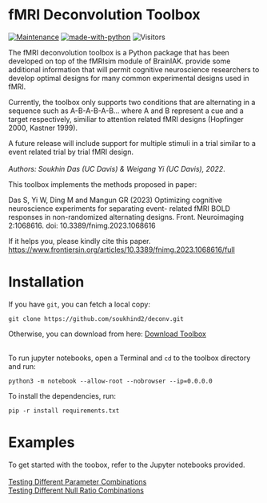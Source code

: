 # fMRI Deconvolution Toolbox


[![Maintenance](https://img.shields.io/badge/Maintained%3F-yes-green.svg)](https://GitHub.com/Naereen/StrapDown.js/graphs/commit-activity)
[![made-with-python](https://img.shields.io/badge/Made%20with-Python-1f425f.svg)](https://www.python.org/)
![Visitors](https://api.visitorbadge.io/api/visitors?path=https%3A%2F%2Fgithub.com%2Fsoukhind2%2Fdeconv%2F&labelColor=%23f47373&countColor=%2337d67a&style=plastic)

The fMRI deconvolution toolbox is a Python package that has been developed on top of the fMRIsim module of BrainIAK. provide some additional information that will permit cognitive neuroscience researchers to develop optimal designs for many common experimental designs used in fMRI.  

Currently, the toolbox only supports two conditions that are alternating in a sequence such as A-B-A-B-A-B... where A and B represent a cue and a target respectively, similiar to attention related fMRI designs (Hopfinger 2000, Kastner 1999).

A future release will include support for multiple stimuli in a trial similar to a event related trial by trial fMRI design.  
&nbsp;  
*Authors: Soukhin Das (UC Davis) & Weigang Yi (UC Davis), 2022*. 

This toolbox implements the methods proposed in paper:

Das S, Yi W, Ding M and Mangun GR (2023) Optimizing cognitive neuroscience experiments for separating event- related fMRI BOLD responses in non-randomized alternating designs. Front. Neuroimaging 2:1068616. doi: 10.3389/fnimg.2023.1068616

If it helps you, please kindly cite this paper. https://www.frontiersin.org/articles/10.3389/fnimg.2023.1068616/full

# Installation

If you have ```git```, you can fetch a local copy:

```
git clone https://github.com/soukhind2/deconv.git
```

Otherwise, you can download from here: [Download Toolbox](https://github.com/soukhind2/deconv/archive/refs/heads/master.zip)  
&nbsp;

To run jupyter notebooks, open a Terminal and ```cd``` to the toolbox directory and run:
```
python3 -m notebook --allow-root --nobrowser --ip=0.0.0.0
```

To install the dependencies, run:

```
pip -r install requirements.txt
```

# Examples

To get started with the toobox, refer to the Jupyter notebooks provided.  
&nbsp;  
[Testing Different Parameter Combinations](https://github.com/soukhind2/deconv/blob/master/deconvolve_optimization.ipynb)  
[Testing Different Null Ratio Combinations](https://github.com/soukhind2/deconv/blob/master/null_events_optimization.ipynb)  
